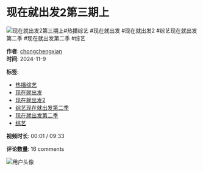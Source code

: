 # 现在就出发2第三期上

![现在就出发2第三期上#热播综艺 #现在就出发 #现在就出发2 #综艺现在就出发第二季 #现在就出发第二季 #综艺](https://p16-sign-sg.tiktokcdn.com/obj/tos-alisg-p-0037/ocBOfdvbJA24ErHZAgLEXToGJeQ8KEkIDECieg?lk3s=81f88b70&x-expires=1739217600&x-signature=CXd2n1P9rzfhOZQ%2BXbIWPsTGUtE%3D&shp=81f88b70&shcp=-)

**作者**: [chongchengxian](https://www.tiktok.com/@chongchengxian)  
**时间**: 2024-11-9  

**标签**: 
- [热播综艺](https://www.tiktok.com/tag/热播综艺)
- [现在就出发](https://www.tiktok.com/tag/现在就出发)
- [现在就出发2](https://www.tiktok.com/tag/现在就出发2)
- [综艺现在就出发第二季](https://www.tiktok.com/tag/综艺现在就出发第二季)
- [现在就出发第二季](https://www.tiktok.com/tag/现在就出发第二季)
- [综艺](https://www.tiktok.com/tag/综艺)

**视频时长**: 00:01 / 09:33  

**评论数量**: 16 comments

![用户头像](https://p16-sign-useast2a.tiktokcdn.com/tos-useast2a-avt-0068-euttp/7322092972219039776~c5_100x100.jpeg?lk3s=a5d48078&nonce=71638&refresh_token=3ac15253994020a168adf2b1d84de0d0&x-expires=1739217600&x-signature=QgJlB7ZjsaHzATaunF1unH1ghdk%3D&shp=a5d48078&shcp=81f88b70)